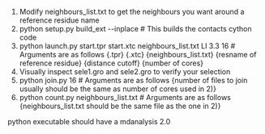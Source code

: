 1) Modify neighbours_list.txt to get the neighbours you want around a reference residue name
2) python setup.py build_ext --inplace # This builds the contacts cython code
3) python launch.py start.tpr start.xtc neighbours_list.txt LI 3.3 16 # Arguments are as follows {.tpr} {.xtc} {neighbours_list.txt} {resname of reference residue} {distance cutoff} {number of cores}
4) Visually inspect sele1.gro and sele2.gro to verify your selection
5) python join.py 16 # Arguments are as follows {number of files to join usually should be the same as number of cores used in 2)}
6) python count.py neighbours_list.txt # Arguments are as follows {neighbours_list.txt should be the same file as the one in 2)}

python executable should have a mdanalysis 2.0


